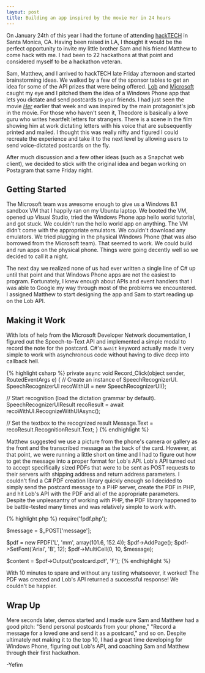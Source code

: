 ```yaml
---
layout: post
title: Building an app inspired by the movie Her in 24 hours
---
```


On January 24th of this year I had the fortune of attending [hackTECH](http://hacktech.io/) in Santa Monica, CA. Having been raised in LA, I thought it would be the perfect opportunity to invite my little brother Sam and his friend Matthew to come hack with me. I had been to 22 hackathons at that point and considered myself to be a hackathon veteran.

Sam, Matthew, and I arrived to hackTECH late Friday afternoon and started brainstorming ideas. We walked by a few of the sponsor tables to get an idea for some of the API prizes that were being offered. [Lob](https://lob.com/) and [Microsoft](https://www.microsoft.com/en-us/) caught my eye and I pitched them the idea of a Windows Phone app that lets you dictate and send postcards to your friends. I had just seen the movie [_Her_](http://www.imdb.com/title/tt1798709/) earlier that week and was inspired by the main protagonist's job in the movie. For those who haven't seen it, Theodore is basically a love guru who writes heartfelt letters for strangers. There is a scene in the film showing him at work dictating letters with his voice that are subsequently printed and mailed. I thought this was really nifty and figured I could recreate the experience and take it to the next level by allowing users to send voice-dictated postcards on the fly.

After much discussion and a few other ideas (such as a Snapchat web client), we decided to stick with the original idea and began working on Postagram that same Friday night.

## Getting Started

The Microsoft team was awesome enough to give us a Windows 8.1 sandbox VM that I happily ran on my Ubuntu laptop. We booted the VM, opened up Visual Studio, tried the Windows Phone app hello world tutorial, and got stuck. We couldn't run the hello world app on anything. The VM didn't come with the appropriate emulators. We couldn't download any emulators. We tried plugging in the physical Windows Phone (that was also borrowed from the Microsoft team). That seemed to work. We could build and run apps on the physical phone. Things were going decently well so we decided to call it a night.

The next day we realized none of us had ever written a single line of C# up until that point and that Windows Phone apps are not the easiest to program. Fortunately, I knew enough about APIs and event handlers that I was able to Google my way through most of the problems we encountered. I assigned Matthew to start designing the app and Sam to start reading up on the Lob API.

## Making it Work

With lots of help from the Microsoft Developer Network documentation, I figured out the Speech-to-Text API and implemented a simple modal to record the note for the postcard. C#'s `await` keyword actually made it very simple to work with asynchronous code without having to dive deep into callback hell.

{% highlight csharp %}
private async void Record_Click(object sender, RoutedEventArgs e)
{
  // Create an instance of SpeechRecognizerUI.
  SpeechRecognizerUI recoWithUI = new SpeechRecognizerUI();

  // Start recognition (load the dictation grammar by default).
  SpeechRecognizerUIResult recoResult = await recoWithUI.RecognizeWithUIAsync();

  // Set the textbox to the recognized result
  Message.Text = recoResult.RecognitionResult.Text;
}
{% endhighlight %}

Matthew suggested we use a picture from the phone's camera or gallery as the front and the transcribed message as the back of the card. However, at that point, we were running a little short on time and I had to figure out how to get the message into a proper format for Lob's API.
Lob's API turned out to accept specifically sized PDFs that were to be sent as POST requests to their servers with shipping address and return address parameters. I couldn't find a C# PDF creation library quickly enough so I decided to simply send the postcard message to a PHP server, create the PDF in PHP, and hit Lob's API with the PDF and all of the appropriate parameters. Despite the unpleasantry of working with PHP, the PDF library happened to be battle-tested many times and was relatively simple to work with.

{% highlight php %}
require('fpdf.php');

$message = $_POST['message'];

$pdf = new FPDF('L', 'mm', array(101.6, 152.4));
$pdf->AddPage();
$pdf->SetFont('Arial', 'B', 12);
$pdf->MultiCell(0, 10, $message);

$content = $pdf->Output('postcard.pdf', 'F');
{% endhighlight %}

With 10 minutes to spare and without any testing whatsoever, it worked! The PDF was created and Lob's API returned a successful response! We couldn't be happier.

## Wrap Up

Mere seconds later, demos started and I made sure Sam and Matthew had a good pitch: "Send personal postcards from your phone," "Record a message for a loved one and send it as a postcard," and so on. Despite ultimately not making it to the top 10, I had a great time developing for Windows Phone, figuring out Lob's API, and coaching Sam and Matthew through their first hackathon.

-Yefim
